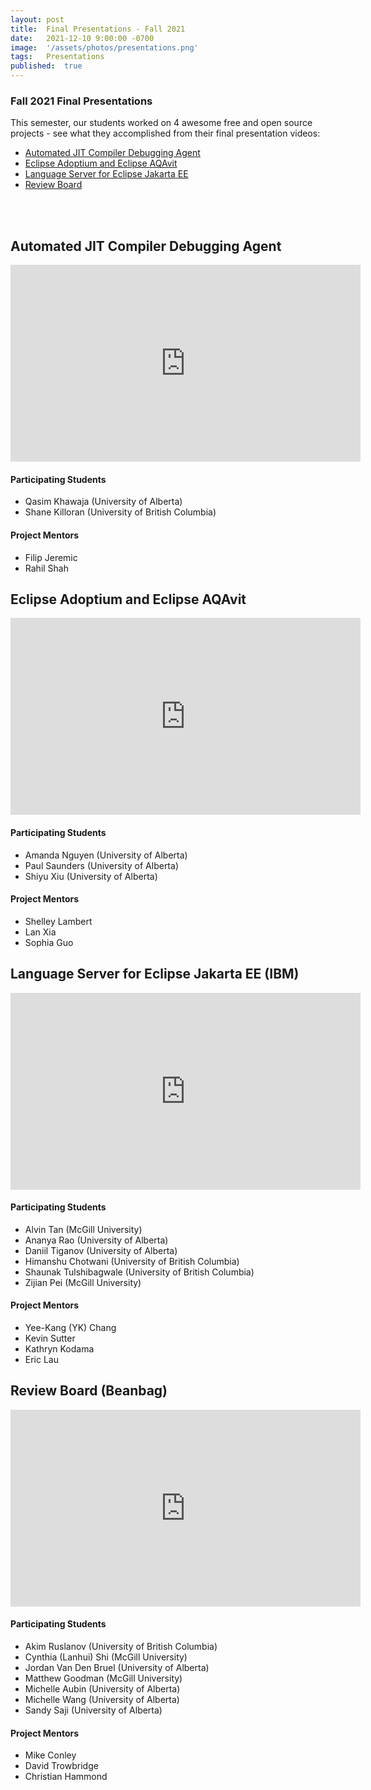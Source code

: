 ```yaml
---
layout: post
title:  Final Presentations - Fall 2021  
date:   2021-12-10 9:00:00 -0700
image:  '/assets/photos/presentations.png'
tags:   Presentations
published:	true
---
```


### Fall 2021 Final Presentations

This semester, our students worked on 4 awesome free and open source projects - see what they accomplished from their final presentation videos:
- [Automated JIT Compiler Debugging Agent](#automated-jit-compiler-debugging-agent)
- [Eclipse Adoptium and Eclipse AQAvit](#eclipse-adoptium-and-eclipse-aqavit)
- [Language Server for Eclipse Jakarta EE](#language-server-for-eclipse-jakarta-ee)
- [Review Board](#review-board)

<br /><br />

## Automated JIT Compiler Debugging Agent

<iframe width="560" height="315" src="https://www.youtube.com/embed/X82npmsZeis" title="YouTube video player" frameborder="0" allow="accelerometer; autoplay; clipboard-write; encrypted-media; gyroscope; picture-in-picture" allowfullscreen></iframe>


#### Participating Students
- Qasim Khawaja (University of Alberta)
- Shane Killoran (University of British Columbia)

#### Project Mentors
- Filip Jeremic
- Rahil Shah


## Eclipse Adoptium and Eclipse AQAvit

<iframe width="560" height="315" src="https://www.youtube.com/embed/d9AkNPRS55g" title="YouTube video player" frameborder="0" allow="accelerometer; autoplay; clipboard-write; encrypted-media; gyroscope; picture-in-picture" allowfullscreen></iframe>


#### Participating Students
- Amanda Nguyen (University of Alberta)
- Paul Saunders (University of Alberta)
- Shiyu Xiu (University of Alberta)

#### Project Mentors
- Shelley Lambert
- Lan Xia
- Sophia Guo


## Language Server for Eclipse Jakarta EE (IBM)

<iframe width="560" height="315" src="https://www.youtube.com/embed/hUozf_F1mo0" title="YouTube video player" frameborder="0" allow="accelerometer; autoplay; clipboard-write; encrypted-media; gyroscope; picture-in-picture" allowfullscreen></iframe>

#### Participating Students
- Alvin Tan (McGill University)
- Ananya Rao (University of Alberta)
- Daniil Tiganov (University of Alberta)
- Himanshu Chotwani (University of British Columbia)
- Shaunak Tulshibagwale (University of British Columbia)
- Zijian Pei (McGill University)

#### Project Mentors
- Yee-Kang (YK) Chang
- Kevin Sutter
- Kathryn Kodama
- Eric Lau



## Review Board (Beanbag)

<iframe width="560" height="315" src="https://www.youtube.com/embed/tcyaRpAviWs" title="YouTube video player" frameborder="0" allow="accelerometer; autoplay; clipboard-write; encrypted-media; gyroscope; picture-in-picture" allowfullscreen></iframe>

#### Participating Students
- Akim Ruslanov (University of British Columbia)
- Cynthia (Lanhui) Shi (McGill University)
- Jordan Van Den Bruel (University of Alberta)
- Matthew Goodman (McGill University)
- Michelle Aubin (University of Alberta)
- Michelle Wang (University of Alberta)
- Sandy Saji (University of Alberta)

#### Project Mentors
- Mike Conley
- David Trowbridge
- Christian Hammond

